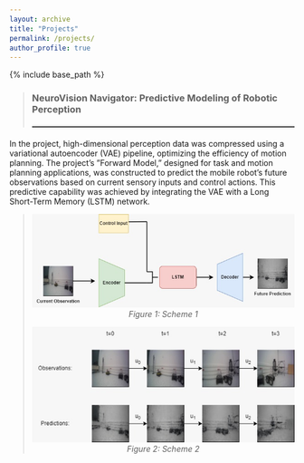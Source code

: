 ```yaml
---
layout: archive
title: "Projects"
permalink: /projects/
author_profile: true
---
```


{% include base_path %}


> ### NeuroVision Navigator: Predictive Modeling of Robotic Perception
> <hr style="border: none; height: 2px; background-color: #333; margin: 20px 0;">
> <p align="center">
>   <a
>     <img src="https://raw.githubusercontent.com/yuceelege/yuceelege.github.io/master/images/project1.png" alt="Robot Image" width="400" />
>   </a>
> </p>
In the project, high-dimensional perception data was compressed using a variational autoencoder (VAE) pipeline, optimizing the efficiency of motion planning. The project’s ”Forward Model,” designed for task and motion planning applications, was constructed to predict the mobile robot’s future observations based on current sensory inputs and control actions. This predictive capability was achieved by integrating the VAE with a Long Short-Term Memory (LSTM) network.
> <p align="center">
>   <img width="600" alt="Scheme 1" src="https://raw.githubusercontent.com/yuceelege/yuceelege.github.io/master/images/project1-image2.png">
>   <br>
>   <em>Figure 1: Scheme 1</em>
> </p>
> <p align="center">
>   <img width="600" alt="Scheme 2" src="https://raw.githubusercontent.com/yuceelege/yuceelege.github.io/master/images/project1-image1.png">
>   <br>
>   <em>Figure 2: Scheme 2</em>
> </p>
>
